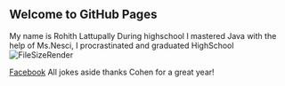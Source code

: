 ## Welcome to GitHub Pages
My name is Rohith Lattupally
During highschool I mastered Java with the help of Ms.Nesci, I procrastinated and graduated HighSchool
![FileSizeRender](https://user-images.githubusercontent.com/66910558/84599797-ba022a00-ae42-11ea-84aa-6dee9e0cc9cc.JPG)

[Facebook](https://www.facebook.com/rorobro.ro.94/)
All jokes aside thanks Cohen for a great year!
